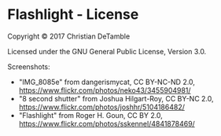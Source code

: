 Flashlight - License
=========

Copyright © 2017 Christian DeTamble

Licensed under the GNU General Public License, Version 3.0.

Screenshots:
* "IMG_8085e" from dangerismycat, CC BY-NC-ND 2.0, https://www.flickr.com/photos/neko43/3455904981/
* "8 second shutter" from Joshua Hilgart-Roy, CC BY-NC 2.0, https://www.flickr.com/photos/joshhr/5104186482/
* "Flashlight" from Roger H. Goun, CC BY 2.0, https://www.flickr.com/photos/sskennel/4841878469/